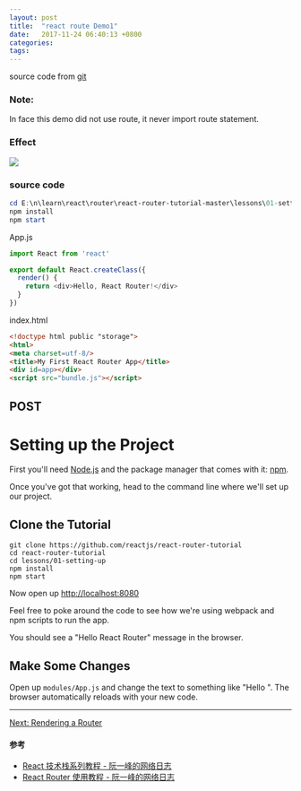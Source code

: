 ```yaml
---
layout: post
title:  "react route Demo1"
date:   2017-11-24 06:40:13 +0800
categories:  
tags: 
---  
```


source code from [git](https://github.com/reactjs/react-router-tutorial/tree/master/lessons/01-setting-up)

### Note: ###

In face this demo did not use route, it never import route statement.

### Effect ###

![](https://i.imgur.com/2szdmyi.png)

### source code ###

```powershell
cd E:\n\learn\react\router\react-router-tutorial-master\lessons\01-setting-up
npm install
npm start
```
App.js
```javascript
import React from 'react'

export default React.createClass({
  render() {
    return <div>Hello, React Router!</div>
  }
}) 
```

index.html
```html 
<!doctype html public "storage">
<html>
<meta charset=utf-8/>
<title>My First React Router App</title>
<div id=app></div>
<script src="bundle.js"></script> 
```


## POST ##
# Setting up the Project

First you'll need [Node.js](https://nodejs.org) and the package manager
that comes with it: [npm](https://www.npmjs.com/).

Once you've got that working, head to the command line where we'll set
up our project.

## Clone the Tutorial

```
git clone https://github.com/reactjs/react-router-tutorial
cd react-router-tutorial
cd lessons/01-setting-up
npm install
npm start
```

Now open up [http://localhost:8080](http://localhost:8080)

Feel free to poke around the code to see how we're using webpack and npm
scripts to run the app.

You should see a "Hello React Router" message in the browser.

## Make Some Changes

Open up `modules/App.js` and change the text to something like "Hello
<your name>". The browser automatically reloads with your new code.

---

[Next: Rendering a Router](../02-rendering-a-route/)



#### 参考 ####

* [React 技术栈系列教程 - 阮一峰的网络日志](http://www.ruanyifeng.com/blog/2016/09/react-technology-stack.html)
* [React Router 使用教程 - 阮一峰的网络日志](http://www.ruanyifeng.com/blog/2016/05/react_router.html)